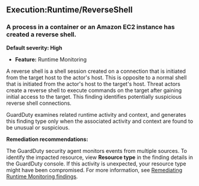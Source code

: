 Execution:Runtime/ReverseShell
------------------------------

### A process in a container or an Amazon EC2 instance has created a reverse shell.

**Default severity: High**

* **Feature:** Runtime Monitoring

A reverse shell is a shell session created on a connection that is initiated from the target host to the actor's host. This is opposite to a normal shell that is initiated from the actor's host to the target's host. Threat actors create a reverse shell to execute commands on the target after gaining initial access to the target. This finding identifies potentially suspicious reverse shell connections.

GuardDuty examines related runtime activity and context, and generates this finding type only when the associated activity and context are found to be unusual or suspicious.

**Remediation recommendations:**

The GuardDuty security agent monitors events from multiple sources. To identify the impacted resource, view **Resource type** in the finding details in the GuardDuty console. If this activity is unexpected, your resource type might have been compromised. For more information, see [Remediating Runtime Monitoring findings](https://docs.aws.amazon.com/guardduty/latest/ug/guardduty-remediate-runtime-monitoring.html).